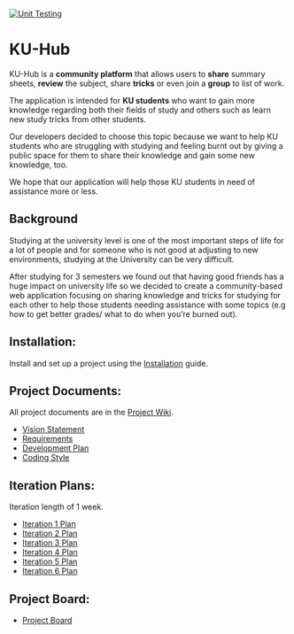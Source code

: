 [![Unit Testing](https://github.com/SmileyFaceZ/KU-Hub/actions/workflows/testing.yml/badge.svg)](https://github.com/SmileyFaceZ/KU-Hub/actions/workflows/testing.yml)

# KU-Hub

KU-Hub is a **community platform** that allows users to **share** summary sheets, 
**review** the subject, share **tricks** or even join a **group** to list of work. 

The application is intended for **KU students** who want to gain more knowledge regarding both 
their fields of study and others such as learn new study tricks 
from other students. 

Our developers decided to choose this topic because we want 
to help KU students who are struggling with studying and feeling burnt out by giving 
a public space for them to share their knowledge and gain some new knowledge, too. 

We hope that our application will help those KU students in need of assistance more or less.

## Background

Studying at the university level is one of the most important steps of life for a lot of 
people and for someone who is not good at adjusting to new environments, 
studying at the University can be very difficult. 

After studying for 3 semesters we found out that having good friends has a huge impact on university life so we decided 
to create a community-based web application focusing on sharing knowledge and tricks for 
studying for each other to help those students needing assistance with some topics 
(e.g how to get better grades/ what to do when you’re burned out).


## Installation:

Install and set up a project using the [Installation](Installation.md) guide.

## Project Documents:

All project documents are in the [Project Wiki](../../wiki/Home).

- [Vision Statement](../../wiki/Vision%20Statement)
- [Requirements](../../wiki/Requirements)
- [Development Plan](../../wiki/Development-Plan)
- [Coding Style](../../wiki/Coding-Style)


## Iteration Plans:
Iteration length of 1 week.
- [Iteration 1 Plan](../../wiki/Iteration-1-Plan)
- [Iteration 2 Plan](../../wiki/Iteration-2-Plan)
- [Iteration 3 Plan](../../wiki/Iteration-3-Plan)
- [Iteration 4 Plan](../../wiki/Iteration-4-Plan)
- [Iteration 5 Plan](../../wiki/Iteration-5-Plan)
- [Iteration 6 Plan](../../wiki/Iteration-6-Plan)

## Project Board:
- [Project Board](https://github.com/users/SmileyFaceZ/projects/2)
